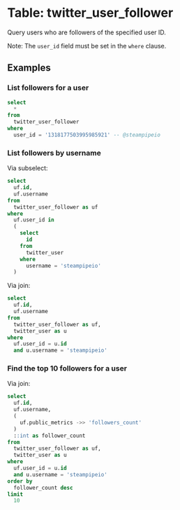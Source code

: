 # Table: twitter_user_follower

Query users who are followers of the specified user ID.

Note: The `user_id` field must be set in the `where` clause.

## Examples

### List followers for a user

```sql
select
  *
from
  twitter_user_follower
where
  user_id = '1318177503995985921' -- @steampipeio
```

### List followers by username

Via subselect:
```sql
select
  uf.id,
  uf.username
from
  twitter_user_follower as uf
where
  uf.user_id in
  (
    select
      id
    from
      twitter_user
    where
      username = 'steampipeio'
  )
```

Via join:
```sql
select
  uf.id,
  uf.username
from
  twitter_user_follower as uf,
  twitter_user as u
where
  uf.user_id = u.id
  and u.username = 'steampipeio'
```

### Find the top 10 followers for a user

Via join:
```sql
select
  uf.id,
  uf.username,
  (
    uf.public_metrics ->> 'followers_count'
  )
  ::int as follower_count
from
  twitter_user_follower as uf,
  twitter_user as u
where
  uf.user_id = u.id
  and u.username = 'steampipeio'
order by
  follower_count desc
limit
  10
```
